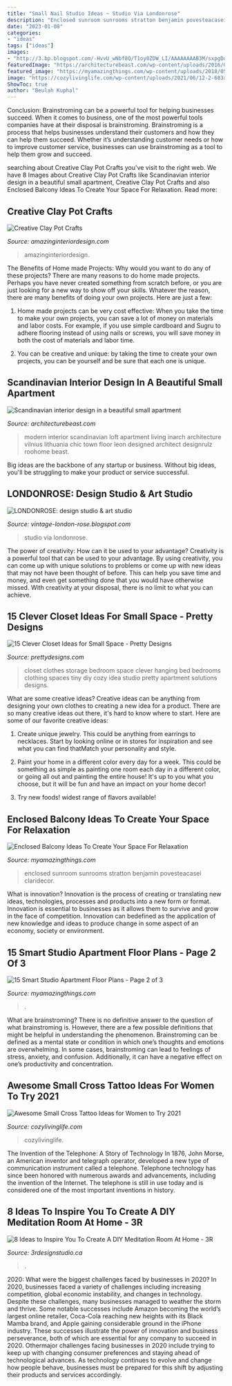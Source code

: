 ```yaml
---
title: "Small Nail Studio Ideas ~ Studio Via Londonrose"
description: "Enclosed sunroom sunrooms stratton benjamin povesteacasei claridecor"
date: "2023-01-08"
categories:
- "ideas"
tags: ["ideas"]
images:
- "http://3.bp.blogspot.com/-HvvU_wNbf8Q/T1oy0ZDW_LI/AAAAAAAAB3M/sxpgDuUBO6I/s1600/249949848038552013_taMSGARA_c.jpg"
featuredImage: "https://architecturebeast.com/wp-content/uploads/2016/03/Scandinavian-interior-design-in-a-beautiful-small-apartment-featured-on-Architecture-Beast-9.jpg"
featured_image: "https://myamazingthings.com/wp-content/uploads/2018/05/enclosed-balcony-3-.jpg"
image: "https://cozylivinglife.com/wp-content/uploads/2021/06/12-2-683x1024.jpg"
ShowToc: true
author: "Beulah Kuphal"
---
```



Conclusion: Brainstroming can be a powerful tool for helping businesses succeed.
When it comes to business, one of the most powerful tools companies have at their disposal is brainstroming. Brainstroming is a process that helps businesses understand their customers and how they can help them succeed. Whether it’s understanding customer needs or how to improve customer service, businesses can use brainstroming as a tool to help them grow and succeed.

	

		
searching about Creative Clay Pot Crafts you've visit to the right web. We have 8 Images about Creative Clay Pot Crafts like Scandinavian interior design in a beautiful small apartment, Creative Clay Pot Crafts and also Enclosed Balcony Ideas To Create Your Space For Relaxation. Read more:
		
    
## Creative Clay Pot Crafts

<img loading=lazy src="http://www.amazinginteriordesign.com/wp-content/uploads/2020/03/2-11.jpg" onerror="this.onerror=null;this.src='https://tse1.mm.bing.net/th?id=OIP.VTGOgiPPQGhKI_ZAEkQVwwHaJ4&amp;pid=15.1';" alt="Creative Clay Pot Crafts">

_Source: amazinginteriordesign.com_

>amazinginteriordesign. 

	

The Benefits of Home made Projects: Why would you want to do any of these projects?
There are many reasons to do home made projects. Perhaps you have never created something from scratch before, or you are just looking for a new way to show off your skills. Whatever the reason, there are many benefits of doing your own projects. Here are just a few: 
1. Home made projects can be very cost effective: When you take the time to make your own projects, you can save a lot of money on materials and labor costs. For example, if you use simple cardboard and Sugru to adhere flooring instead of using nails or screws, you will save money in both the cost of materials and labor time. 

2. You can be creative and unique: by taking the time to create your own projects, you can be yourself and be sure that each one is unique.

    
## Scandinavian Interior Design In A Beautiful Small Apartment

<img loading=lazy src="https://architecturebeast.com/wp-content/uploads/2016/03/Scandinavian-interior-design-in-a-beautiful-small-apartment-featured-on-Architecture-Beast-9.jpg" onerror="this.onerror=null;this.src='https://tse3.mm.bing.net/th?id=OIP.xsok_eVcPvsEHd5QnvGYQgHaLH&amp;pid=15.1';" alt="Scandinavian interior design in a beautiful small apartment">

_Source: architecturebeast.com_

>modern interior scandinavian loft apartment living inarch architecture vilnius lithuania chic town floor leon designed architect designrulz roohome beast. 

	

Big ideas are the backbone of any startup or business. Without big ideas, you'll be struggling to make your product or service successful.

    
## LONDONROSE: Design Studio &amp; Art Studio

<img loading=lazy src="http://3.bp.blogspot.com/-HvvU_wNbf8Q/T1oy0ZDW_LI/AAAAAAAAB3M/sxpgDuUBO6I/s1600/249949848038552013_taMSGARA_c.jpg" onerror="this.onerror=null;this.src='https://tse2.mm.bing.net/th?id=OIP.kwy3nAnHaKrU5TSWPXiXqAHaHd&amp;pid=15.1';" alt="LONDONROSE: design studio &amp; art studio">

_Source: vintage-london-rose.blogspot.com_

>studio via londonrose. 

	

The power of creativity: How can it be used to your advantage?
Creativity is a powerful tool that can be used to your advantage. By using creativity, you can come up with unique solutions to problems or come up with new ideas that may not have been thought of before. This can help you save time and money, and even get something done that you would have otherwise missed. With creativity at your disposal, there is no limit to what you can achieve.

    
## 15 Clever Closet Ideas For Small Space - Pretty Designs

<img loading=lazy src="https://www.prettydesigns.com/wp-content/uploads/2015/10/Clothes-Storage.jpg" onerror="this.onerror=null;this.src='https://tse1.mm.bing.net/th?id=OIP.1aTzA40VQhfVq9wn073BxQHaLF&amp;pid=15.1';" alt="15 Clever Closet Ideas for Small Space - Pretty Designs">

_Source: prettydesigns.com_

>closet clothes storage bedroom space clever hanging bed bedrooms clothing spaces tiny diy cozy idea studio pretty apartment solutions designs. 

	

What are some creative ideas?
Creative ideas can be anything from designing your own clothes to creating a new idea for a product. There are so many creative ideas out there, it's hard to know where to start. Here are some of our favorite creative ideas:
1. Create unique jewelry. This could be anything from earrings to necklaces. Start by looking online or in stores for inspiration and see what you can find thatMatch your personality and style.

2. Paint your home in a different color every day for a week. This could be something as simple as painting one room each day in a different color, or going all out and painting the entire house! It's up to you what you choose, but it will be fun and have an impact on your home decor!

3. Try new foods! widest range of flavors available!

    
## Enclosed Balcony Ideas To Create Your Space For Relaxation

<img loading=lazy src="https://myamazingthings.com/wp-content/uploads/2018/05/enclosed-balcony-3-.jpg" onerror="this.onerror=null;this.src='https://tse3.mm.bing.net/th?id=OIP.kVnHaG_wGBc5XzpFwIx-5QHaLL&amp;pid=15.1';" alt="Enclosed Balcony Ideas To Create Your Space For Relaxation">

_Source: myamazingthings.com_

>enclosed sunroom sunrooms stratton benjamin povesteacasei claridecor. 

	

What is innovation?
Innovation is the process of creating or translating new ideas, technologies, processes and products into a new form or format. Innovation is essential to businesses as it allows them to survive and grow in the face of competition. Innovation can bedefined as the application of new knowledge and ideas to produce change in some aspect of an economy, society or environment.

    
## 15 Smart Studio Apartment Floor Plans - Page 2 Of 3

<img loading=lazy src="https://myamazingthings.com/wp-content/uploads/2016/11/selkirk-400.png" onerror="this.onerror=null;this.src='https://tse2.mm.bing.net/th?id=OIP.YX75VnwKjUXf5ugGKkvu-gHaJp&amp;pid=15.1';" alt="15 Smart Studio Apartment Floor Plans - Page 2 of 3">

_Source: myamazingthings.com_

>. 

	

What are brainstroming?
There is no definitive answer to the question of what brainstroming is. However, there are a few possible definitions that might be helpful in understanding the phenomenon. Brainstroming can be defined as a mental state or condition in which one’s thoughts and emotions are overwhelming. In some cases, brainstroming can lead to feelings of stress, anxiety, and confusion. Additionally, it can have a negative effect on one’s productivity and concentration.

    
## Awesome Small Cross Tattoo Ideas For Women To Try 2021

<img loading=lazy src="https://cozylivinglife.com/wp-content/uploads/2021/06/12-2-683x1024.jpg" onerror="this.onerror=null;this.src='https://tse3.mm.bing.net/th?id=OIP.HYp0JURUXOsagQytpHmnCwHaLG&amp;pid=15.1';" alt="Awesome Small Cross Tattoo Ideas for Women to Try 2021">

_Source: cozylivinglife.com_

>cozylivinglife. 

	

The Invention of the Telephone: A Story of Technology
In 1876, John Morse, an American inventor and telegraph operator, developed a new type of communication instrument called a telephone. Telephone technology has since been honored with numerous awards and advancements, including the invention of the Internet. The telephone is still in use today and is considered one of the most important inventions in history.

    
## 8 Ideas To Inspire You To Create A DIY Meditation Room At Home - 3R

<img loading=lazy src="http://3rdesignstudio.ca/wp-content/uploads/2017/07/6med.jpg" onerror="this.onerror=null;this.src='https://tse1.mm.bing.net/th?id=OIP.x2H-Ne8QFyFkuBwHpeQfcQHaL0&amp;pid=15.1';" alt="8 Ideas to Inspire You To Create A DIY Meditation Room At Home - 3R">

_Source: 3rdesignstudio.ca_

>. 

	

2020: What were the biggest challenges faced by businesses in 2020?
In 2020, businesses faced a variety of challenges including increasing competition, global economic instability, and changes in technology. Despite these challenges, many businesses managed to weather the storm and thrive. Some notable successes include Amazon becoming the world’s largest online retailer, Coca-Cola reaching new heights with its Black Mamba brand, and Apple gaining considerable ground in the iPhone industry.
These successes illustrate the power of innovation and business perseverance, both of which are essential for any company to succeed in 2020. Othermajor challenges facing businesses in 2020 include trying to keep up with changing consumer preferences and staying ahead of technological advances. As technology continues to evolve and change how people behave, businesses must be prepared for this shift by adjusting their products and services accordingly.

